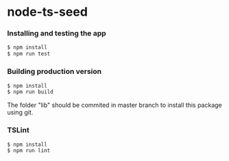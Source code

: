 # node-ts-seed

### Installing and testing the app

```sh
$ npm install
$ npm run test
```

### Building production version
 
```sh
$ npm install
$ npm run build
```

The folder "lib" should be commited in master branch to install this package using git.

### TSLint

```sh
$ npm install
$ npm run lint
```
